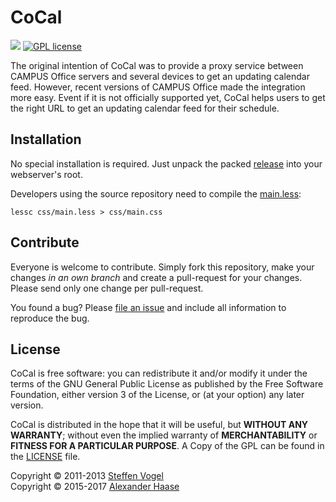 # CoCal

[![](https://img.shields.io/github/issues-raw/alehaa/cocal.svg?style=flat-square)](https://github.com/alehaa/cocal/issues)
[![GPL license](http://img.shields.io/badge/license-GPLv3-blue.svg?style=flat-square)](LICENSE)

The original intention of CoCal was to provide a proxy service between CAMPUS
Office servers and several devices to get an updating calendar feed. However,
recent versions of CAMPUS Office made the integration more easy. Event if it is
not officially supported yet, CoCal helps users to get the right URL to get an
updating calendar feed for their schedule.


## Installation

No special installation is required. Just unpack the packed
[release](https://github.com/alehaa/cocal/releases) into your webserver's root.

Developers using the source repository need to compile the
[main.less](css/main.less):
```
lessc css/main.less > css/main.css
```


## Contribute

Everyone is welcome to contribute. Simply fork this repository, make your
changes *in an own branch* and create a pull-request for your changes. Please
send only one change per pull-request.

You found a bug? Please
[file an issue](https://github.com/alehaa/cocal/issues/new) and include all
information to reproduce the bug.


## License

CoCal is free software: you can redistribute it and/or modify it under the terms
of the GNU General Public License as published by the Free Software Foundation,
either version 3 of the License, or (at your option) any later version.

CoCal is distributed in the hope that it will be useful, but **WITHOUT ANY
WARRANTY**; without even the implied warranty of **MERCHANTABILITY** or
**FITNESS FOR A PARTICULAR PURPOSE**. A Copy of the GPL can be found in the
[LICENSE](LICENSE) file.

Copyright &copy; 2011-2013 [Steffen Vogel](http://www.steffenvogel.de/)<br/>
Copyright &copy; 2015-2017 [Alexander Haase](mailto:alexander.haase@rwth-aachen.de)
